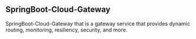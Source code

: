 ## SpringBoot-Cloud-Gateway


SpringBoot-Cloud-Gateway that is a gateway service that provides dynamic routing, monitoring, resiliency, security, and more.
